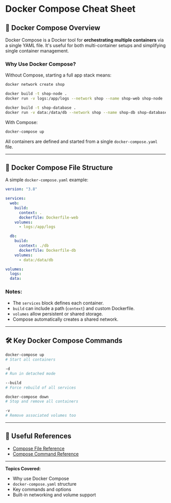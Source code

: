 # Docker Compose Cheat Sheet

## 🐳 Docker Compose Overview

Docker Compose is a Docker tool for **orchestrating multiple containers** via a single YAML file. It's useful for both multi-container setups and simplifying single container management.

### Why Use Docker Compose?

Without Compose, starting a full app stack means:

```bash
docker network create shop

docker build -t shop-node .
docker run -v logs:/app/logs --network shop --name shop-web shop-node

docker build -t shop-database .
docker run -v data:/data/db --network shop --name shop-db shop-database
```

With Compose:

```bash
docker-compose up
```

All containers are defined and started from a single `docker-compose.yaml` file.

---

## 🧾 Docker Compose File Structure

A simple `docker-compose.yaml` example:

```yaml
version: "3.8"

services:
  web:
    build:
      context: .
      dockerfile: Dockerfile-web
    volumes:
      - logs:/app/logs

  db:
    build:
      context: ./db
      dockerfile: Dockerfile-db
    volumes:
      - data:/data/db

volumes:
  logs:
  data:
```

### Notes:

* The `services` block defines each container.
* `build` can include a path (`context`) and custom Dockerfile.
* `volumes` allow persistent or shared storage.
* Compose automatically creates a shared network.

---

## 🛠️ Key Docker Compose Commands

```bash
docker-compose up
# Start all containers

-d
# Run in detached mode

--build
# Force rebuild of all services
```

```bash
docker-compose down
# Stop and remove all containers

-v
# Remove associated volumes too
```

---

## 🔗 Useful References

* [Compose File Reference](https://docs.docker.com/compose/compose-file/)
* [Compose Command Reference](https://docs.docker.com/compose/reference/)

---

**Topics Covered:**

* Why use Docker Compose
* `docker-compose.yaml` structure
* Key commands and options
* Built-in networking and volume support

